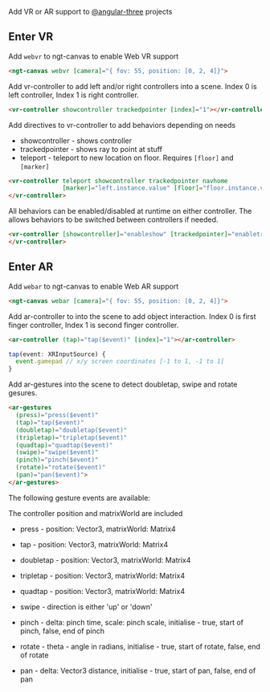 Add VR or AR support to [@angular-three](https://github.com/nartc/angular-three) projects

## Enter VR

Add `webvr` to ngt-canvas to enable Web VR support
```html
<ngt-canvas webvr [camera]="{ fov: 55, position: [0, 2, 4]}">
```
Add vr-controller to add left and/or right controllers into a scene.  Index 0 is left controller, Index 1 is right controller.
```html
<vr-controller showcontroller trackedpointer [index]="1"></vr-controller>
```
Add directives to vr-controller to add behaviors depending on needs
* showcontroller - shows controller
* trackedpointer - shows ray to point at stuff
* teleport - teleport to new location on floor. Requires `[floor]` and `[marker]` 
```html
<vr-controller teleport showcontroller trackedpointer navhome 
               [marker]="left.instance.value" [floor]="floor.instance.value">
</vr-controller>
```

All behaviors can be enabled/disabled at runtime on either controller.  The allows behaviors to be switched between controllers if needed.
```html
<vr-controller [showcontroller]="enableshow" [trackedpointer]="enabletracking">
</vr-controller>

```

## Enter AR
Add `webar` to ngt-canvas to enable Web AR support
```html
<ngt-canvas webar [camera]="{ fov: 55, position: [0, 2, 4]}">
```
Add ar-controller to into the scene to add object interaction.  Index 0 is first finger controller, Index 1 is second finger controller.
```html
<ar-controller (tap)="tap($event)" [index]="1"></ar-controller>
```
```ts
tap(event: XRInputSource) {
  event.gamepad // x/y screen coordinates [-1 to 1, -1 to 1]
}
```
Add ar-gestures into the scene to detect doubletap, swipe and rotate gesures.
```html
<ar-gestures 
  (press)="press($event)"
  (tap)="tap($event)"
  (doubletap)="doubletap($event)"
  (tripletap)="tripletap($event)"
  (quadtap)="quadtap($event)"
  (swipe)="swipe($event)"
  (pinch)="pinch($event)"
  (rotate)="rotate($event)"
  (pan)="pan($event)">
</ar-gestures>
```
The following gesture events are available:

The controller position and matrixWorld are included

* press  - position: Vector3, matrixWorld: Matrix4 
* tap - position: Vector3, matrixWorld: Matrix4
* doubletap - position: Vector3, matrixWorld: Matrix4
* tripletap - position: Vector3, matrixWorld: Matrix4
* quadtap - position: Vector3, matrixWorld: Matrix4 

* swipe - direction is either 'up' or 'down'

* pinch - delta: pinch time, scale: pinch scale, initialise - true, start of pinch, false, end of pinch
* rotate - theta - angle in radians, initialise - true, start of rotate, false, end of rotate
* pan - delta: Vector3 distance, initialise - true, start of pan, false, end of pan

